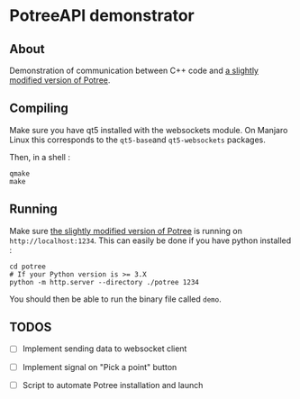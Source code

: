 # PotreeAPI demonstrator

## About
Demonstration of communication between C++ code and [a slightly modified version of Potree](https://github.com/Stakhan/potree).

## Compiling
Make sure you have qt5 installed with the websockets module. On Manjaro Linux this corresponds to the `qt5-base`and `qt5-websockets` packages.

Then, in a shell :
```
qmake
make
```
## Running
Make sure [the slightly modified version of Potree](https://github.com/Stakhan/potree) is running on `http://localhost:1234`. This can easily be done if you have python installed :
```
cd potree
# If your Python version is >= 3.X
python -m http.server --directory ./potree 1234
```

You should then be able to run the binary file called `demo`.

## TODOS
+ [ ] Implement sending data to websocket client
+ [ ] Implement signal on "Pick a point" button
+ [ ] Script to automate Potree installation and launch 

